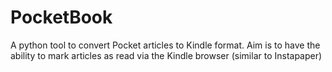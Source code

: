 # PocketBook
A python tool to convert Pocket articles to Kindle format. Aim is to have the ability to mark articles as read via the Kindle browser (similar to Instapaper)
